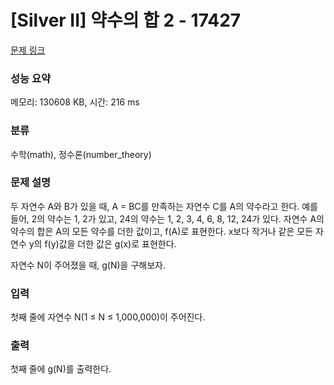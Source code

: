 # [Silver II] 약수의 합 2 - 17427 

[문제 링크](https://www.acmicpc.net/problem/17427) 

### 성능 요약

메모리: 130608 KB, 시간: 216 ms

### 분류

수학(math), 정수론(number_theory)

### 문제 설명

<p>두 자연수 A와 B가 있을 때, A = BC를 만족하는 자연수 C를 A의 약수라고 한다. 예를 들어, 2의 약수는 1, 2가 있고, 24의 약수는 1, 2, 3, 4, 6, 8, 12, 24가 있다. 자연수 A의 약수의 합은 A의 모든 약수를 더한 값이고, f(A)로 표현한다. x보다 작거나 같은 모든 자연수 y의 f(y)값을 더한 값은 g(x)로 표현한다.</p>

<p>자연수 N이 주어졌을 때, g(N)을 구해보자.</p>

### 입력 

 <p>첫째 줄에 자연수 N(1 ≤ N ≤ 1,000,000)이 주어진다.</p>

### 출력 

 <p>첫째 줄에 g(N)를 출력한다.</p>

